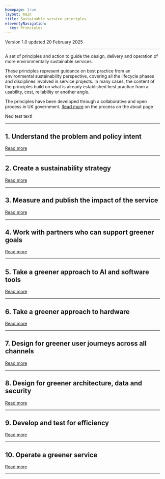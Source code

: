 ```yaml
---
homepage: true
layout: main
title: Sustainable service principles
eleventyNavigation:
  key: Principles
---
```


Version 1.0 updated 20 February 2025

* * *

A set of principles and action to guide the design, delivery and operation of more environmentally sustainable services.

These principles represent guidance on best practice from an environmental sustainability perspective, covering all the lifecycle phases and disciplines involved in service projects. In many cases, the content of the principles build on what is already established best practice from a usability, cost, reliability or another angle.

The principles have been developed through a collaborative and open process in UK government. [Read more](#) on the process on the about page

Ned test text!

* * *
## 1\. Understand the problem and policy intent
[Read more](#)
* * *

## 2\. Create a sustainability strategy
[Read more](#)

* * *

## 3\. Measure and publish the impact of the service
[Read more](#)

* * *

## 4\. Work with partners who can support greener goals
[Read more](#)

* * *

## 5\. Take a greener approach to AI and software tools
[Read more](#)

* * *

## 6\. Take a greener approach to hardware
[Read more](#)

* * *

## 7\. Design for greener user journeys across all channels
[Read more](#)

* * *

## 8\. Design for greener architecture, data and security
[Read more](principles/8-design-for-greener-architecture-data-security.md)

* * *

## 9\. Develop and test for efficiency
[Read more](principles/9-develop-and-test-for-efficent-engineering.md)

* * *

## 10\. Operate a greener service
[Read more](#)

* * *

